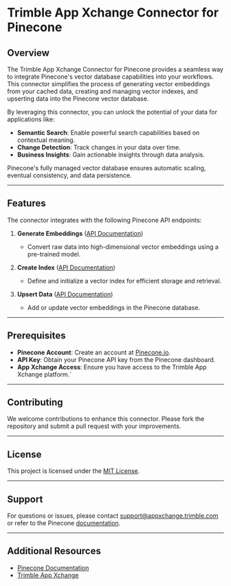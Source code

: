 # Trimble App Xchange Connector for Pinecone

## Overview
The Trimble App Xchange Connector for Pinecone provides a seamless way to integrate Pinecone's vector database capabilities into your workflows. This connector simplifies the process of generating vector embeddings from your cached data, creating and managing vector indexes, and upserting data into the Pinecone vector database. 

By leveraging this connector, you can unlock the potential of your data for applications like:

- **Semantic Search**: Enable powerful search capabilities based on contextual meaning.
- **Change Detection**: Track changes in your data over time.
- **Business Insights**: Gain actionable insights through data analysis.

Pinecone's fully managed vector database ensures automatic scaling, eventual consistency, and data persistence.

---

## Features
The connector integrates with the following Pinecone API endpoints:

1. **Generate Embeddings** ([API Documentation](https://docs.pinecone.io/reference/api/2024-10/inference/generate-embeddings))
   - Convert raw data into high-dimensional vector embeddings using a pre-trained model.

2. **Create Index** ([API Documentation](https://docs.pinecone.io/reference/api/2024-10/control-plane/create_index))
   - Define and initialize a vector index for efficient storage and retrieval.

3. **Upsert Data** ([API Documentation](https://docs.pinecone.io/reference/api/2024-10/data-plane/upsert))
   - Add or update vector embeddings in the Pinecone database.

---

## Prerequisites

- **Pinecone Account**: Create an account at [Pinecone.io](https://pinecone.io).
- **API Key**: Obtain your Pinecone API key from the Pinecone dashboard.
- **App Xchange Access**: Ensure you have access to the Trimble App Xchange platform.`

---

## Contributing
We welcome contributions to enhance this connector. Please fork the repository and submit a pull request with your improvements.

---

## License
This project is licensed under the [MIT License](LICENSE).

---

## Support
For questions or issues, please contact [support@appxchange.trimble.com](mailto:support@appxchange.trimble.com) or refer to the Pinecone [documentation](https://docs.pinecone.io).

---

## Additional Resources
- [Pinecone Documentation](https://docs.pinecone.io)
- [Trimble App Xchange](https://appxchange.trimble.com)
